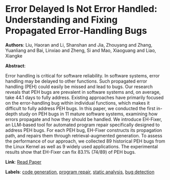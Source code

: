 # Error Delayed Is Not Error Handled: Understanding and Fixing Propagated Error-Handling Bugs

**Authors**: Liu, Haoran and Li, Shanshan and Jia, Zhouyang and Zhang, Yuanliang and Bai, Linxiao and Zheng, Si and Mao, Xiaoguang and Liao, Xiangke

**Abstract**:

Error handling is critical for software reliability. In software systems, error handling may be delayed to other functions. Such propagated error handling (PEH) could easily be missed and lead to bugs. Our research reveals that PEH bugs are prevalent in software systems and, on average, take 44.1 days to fully address. Existing approaches have primarily focused on the error-handling bug within individual functions, which makes it difficult to fully address PEH bugs. In this paper, we conducted the first in-depth study on PEH bugs in 11 mature software systems, examining how errors propagate and how they should be handled. We introduce EH-Fixer, an LLM-based tool for automated program repair specifically designed to address PEH bugs. For each PEH bug, EH-Fixer constructs its propagation path, and repairs them through retrieval-augmented generation. To assess the performance of our approach, we collected 89 historical PEH bugs from the Linux Kernel as well as 9 widely used applications. The experimental results show that EH-Fixer can fix 83.1\% (74/89) of PEH bugs.

**Link**: [Read Paper](https://doi.org/10.1145/3729384)

**Labels**: [code generation](../../labels/code_generation.md), [program repair](../../labels/program_repair.md), [static analysis](../../labels/static_analysis.md), [bug detection](../../labels/bug_detection.md)
